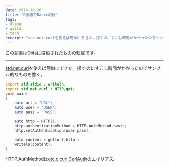 ```yaml
---
date: 2016-10-26
title: "D言語でBasic認証"
tags:
- dlang
- qiita
- tech
excerpt: "std.net.curlを使えば簡単にできた。探すのにすこし時間がかかったのでサンプル的なものを書く。"
---
```

この記事はQiitaに投稿されたものの転載です。

---
[std.net.curl](https://dlang.org/phobos/std_net_curl.html)を使えば簡単にできた。探すのにすこし時間がかかったのでサンプル的なものを書く。

``` d
import std.stdio : writeln;
import std.net.curl : HTTP,get;
void main()
{
    auto url = "URL";
    auto user = "USER";
    auto pass = "PASS";

    auto http = HTTP();
    http.authenticationMethod = HTTP.AuthMethod.basic;
    http.setAuthentication(user,pass);

    auto content = get(url,http);
    writeln(content);
}
```

HTTP.AuthMethodは[etc.c.curl.CurlAuth](https://dlang.org/phobos/etc_c_curl.html#.CurlAuth)のエイリアス。
